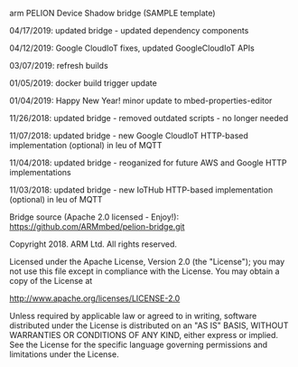 arm PELION Device Shadow bridge (SAMPLE template)
  
04/17/2019: updated bridge - updated dependency components

04/12/2019: Google CloudIoT fixes, updated GoogleCloudIoT APIs

03/07/2019: refresh builds

01/05/2019: docker build trigger update

01/04/2019: Happy New Year! minor update to mbed-properties-editor
 
11/26/2018: updated bridge - removed outdated scripts - no longer needed

11/07/2018: updated bridge - new Google CloudIoT HTTP-based implementation (optional) in leu of MQTT

11/04/2018: updated bridge - reoganized for future AWS and Google HTTP implementations

11/03/2018: updated bridge - new IoTHub HTTP-based implementation (optional) in leu of MQTT

Bridge source (Apache 2.0 licensed - Enjoy!): https://github.com/ARMmbed/pelion-bridge.git

Copyright 2018. ARM Ltd. All rights reserved.

Licensed under the Apache License, Version 2.0 (the "License");
you may not use this file except in compliance with the License.
You may obtain a copy of the License at

   http://www.apache.org/licenses/LICENSE-2.0

Unless required by applicable law or agreed to in writing, software
distributed under the License is distributed on an "AS IS" BASIS,
WITHOUT WARRANTIES OR CONDITIONS OF ANY KIND, either express or implied.
See the License for the specific language governing permissions and
limitations under the License. 
